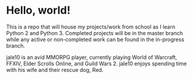 # Hello, world!
This is a repo that will house my projects/work from school as I learn Python 2 and Python 3. Completed projects will be in the master branch while any active or non-completed work can be found in the in-progress branch.

jale10 is an avid MMORPG player, currently playing World of Warcraft, FFXIV, Elder Scrolls Online, and Guild Wars 2. jale10 enjoys spending time with his wife and their rescue dog, Red. 
